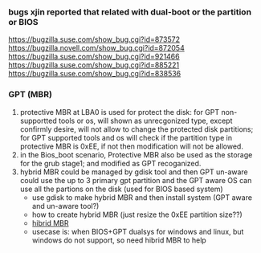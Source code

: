 ### bugs xjin reported that related with dual-boot or the partition or BIOS
https://bugzilla.suse.com/show_bug.cgi?id=873572
https://bugzilla.novell.com/show_bug.cgi?id=872054
https://bugzilla.suse.com/show_bug.cgi?id=921466
https://bugzilla.suse.com/show_bug.cgi?id=885221
https://bugzilla.suse.com/show_bug.cgi?id=838536


### GPT (MBR)
1. protective MBR at LBA0 is used for protect the disk: for GPT non-supportted tools or os, will shown as unrecgonized type, except confirmly desire, will not allow to change the protected disk partitions; for GPT supported tools and os will check if the partition type in protective MBR is 0xEE, if not then modification will not be allowed.
2. in the Bios_boot scenario, Protective MBR also be used as the storage for the grub stage1; and modified as GPT recoganized.
3. hybrid MBR could be managed by gdisk tool and then GPT un-aware could use the up to 3 primary gpt partition and the GPT aware OS can use all the partions on the disk (used for BIOS based system)
	* use gdisk to make hybrid MBR and then install system (GPT aware and un-aware tool?)
	* how to create hybrid MBR (just resize the 0xEE partition size??)
	* [hibrid MBR](http://www.rodsbooks.com/gdisk/hybrid.html)
	* usecase is: when BIOS+GPT dualsys for windows and linux, but windows do not support, so need hibrid MBR to help



### 
